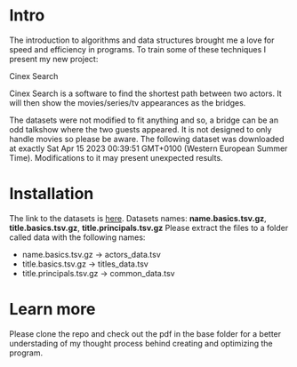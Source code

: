 # Intro
The introduction to algorithms and data structures brought me a love for speed and efficiency in programs. To train some of these techniques I present my new project:

Cinex Search

Cinex Search is a software to find the shortest path between two actors. It will then show the movies/series/tv appearances as the bridges.

The datasets were not modified to fit anything and so, a bridge can be an odd talkshow where the two guests appeared. It is not designed to only handle movies so please be aware. The following dataset was downloaded at exactly Sat Apr 15 2023 00:39:51 GMT+0100 (Western European Summer Time). Modifications to it may present unexpected results.

# Installation
The link to the datasets is [here](https://datasets.imdbws.com/).
Datasets names: **name.basics.tsv.gz**, **title.basics.tsv.gz**, **title.principals.tsv.gz**
Please extract the files to a folder called data with the following names:
- name.basics.tsv.gz → actors_data.tsv
- title.basics.tsv.gz → titles_data.tsv
- title.principals.tsv.gz → common_data.tsv

# Learn more
Please clone the repo and check out the pdf in the base folder for a better understading of my thought process behind creating and optimizing the program.